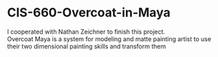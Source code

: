 CIS-660-Overcoat-in-Maya
========================
I cooperated with Nathan Zeichner to finish this project.   
Overcoat Maya is a system for modeling and matte painting artist to use their two dimensional painting skills and transform them 
